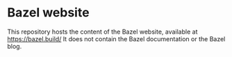 # Bazel website

This repository hosts the content of the Bazel website, available at https://bazel.build/
It does not contain the Bazel documentation or the Bazel blog.
